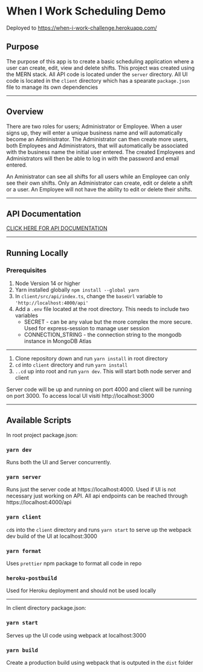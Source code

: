 # When I Work Scheduling Demo
Deployed to https://when-i-work-challenge.herokuapp.com/

## Purpose
The purpose of this app is to create a basic scheduling application where a user can create, edit, view and delete shifts. This project was created using the MERN stack. All API code is located under the `server` directory. All UI code is located in the `client` directory which has a spearate `package.json` file to manage its own dependencies

---

## Overview
There are two roles for users; Administrator or Employee.
When a user signs up, they will enter a unique business name and will automatically become an Administrator. The Administrator can then create more users, both Employees and Administrators, that will automatically be associated with the business name the initial user entered. The created Employees and Administrators will then be able to log in with the password and email entered. 

An Aministrator can see all shifts for all users while an Employee can only see their own shifts. Only an Administrator can create, edit or delete a shift or a user. An Employee will not have the ability to edit or delete their shifts.

---

## API Documentation
[CLICK HERE FOR API DOCUMENTATION](./server/README.md)

---

## Running Locally
### Prerequisites 
1. Node Version 14 or higher
2. Yarn installed globally `npm install --global yarn`
3. In `client/src/api/index.ts`, change the `baseUrl` variable to `'http://localhost:4000/api'`
4. Add a `.env` file located at the root directory. This needs to include two variables
    - SECRET - can be any value but the more complex the more secure. Used for express-session to manage user session
    - CONNECTION_STRING - the connection string to the mongodb instance in MongoDB Atlas
---
1. Clone repository down and run `yarn install` in root directory
2. `cd` into `client` directory and run `yarn install`
3. `..cd` up into root and run `yarn dev`. This will start both node server and client

Server code will be up and running on port 4000 and client will be running on port 3000. To access local UI visiti http://localhost:3000

---

## Available Scripts

In root project package.json:

### `yarn dev`
Runs both the UI and Server concurrently. 

### `yarn server`

Runs just the server code at https://localhost:4000. Used if UI is not necessary just working on API. All api endpoints can be reached through https://localhost:4000/api

### `yarn client`

`cd`s into the `client` directory and runs `yarn start` to serve up the webpack dev build of the UI at localhost:3000

### `yarn format`

Uses `prettier` npm package to format all code in repo

### `heroku-postbuild`

Used for Heroku deployment and should not be used locally

---
In client directory package.json:

### `yarn start` 

Serves up the UI code using webpack at localhost:3000

### `yarn build`

Create a production build using webpack that is outputed in the `dist` folder

